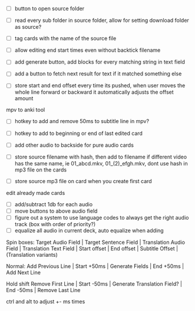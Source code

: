 - [ ] button to open source folder
- [ ] read every sub folder in source folder, allow for setting download folder as source?
- [ ] tag cards with the name of the source file
- [ ] allow editing end start times even without backtick filename



- [ ] add generate button, add blocks for every matching string in text field
- [ ] add a button to fetch next result for text if it matched something else
- [ ] store start and end offset every time its pushed, when user moves the whole line forward or backward it automatically adjusts the offset amount


mpv to anki tool
- [ ] hotkey to add and remove 50ms to subtitle line in mpv?
- [ ] hotkey to add to beginning or end of last edited card
- [ ] add other audio to backside for pure audio cards
- [ ] store source filename with hash, then add to filename if different video has the same name, ie 01_abcd.mkv, 01_(2)_efgh.mkv, dont use hash in mp3 file on the cards
- [ ] store source mp3 file on card when you create first card


edit already made cards
- [ ] add/subtract 1db for each audio
- [ ] move buttons to above audio field
- [ ] figure out a system to use language codes to always get the right audio track (box with order of priority?)
- [ ] equalize all audio in current deck, auto equalize when adding

Spin boxes:
Target Audio Field | Target Sentence Field | Translation Audio Field | Translation Text Field |
Start offset | End offset | Subtitle Offset | (Translation variants)

Normal:
Add Previous Line | Start +50ms | Generate Fields | End +50ms | Add Next Line

Hold shift
Remove First Line | Start -50ms | Generate Translation Field? | End -50ms | Remove Last Line

ctrl and alt to adjust +- ms times
